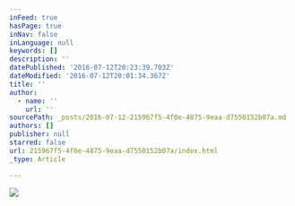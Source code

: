 ```yaml
---
inFeed: true
hasPage: true
inNav: false
inLanguage: null
keywords: []
description: ''
datePublished: '2016-07-12T20:23:39.703Z'
dateModified: '2016-07-12T20:01:34.367Z'
title: ''
author:
  - name: ''
    url: ''
sourcePath: _posts/2016-07-12-215967f5-4f0e-4875-9eaa-d7550152b07a.md
authors: []
publisher: null
starred: false
url: 215967f5-4f0e-4875-9eaa-d7550152b07a/index.html
_type: Article

---
```

![](https://the-grid-user-content.s3-us-west-2.amazonaws.com/1d103747-050f-4344-88af-dd3a2141e9f1.jpg)